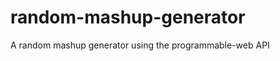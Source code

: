 random-mashup-generator
=======================

A random mashup generator using the programmable-web API
